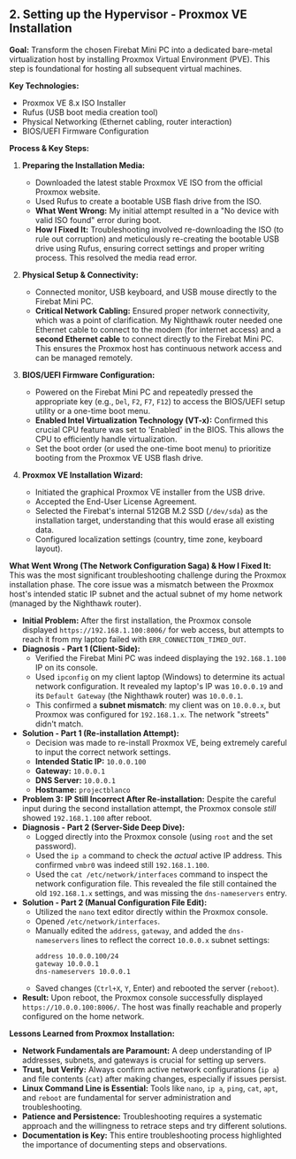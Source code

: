 ## 2. Setting up the Hypervisor - Proxmox VE Installation

**Goal:** Transform the chosen Firebat Mini PC into a dedicated bare-metal virtualization host by installing Proxmox Virtual Environment (PVE). This step is foundational for hosting all subsequent virtual machines.

**Key Technologies:**
* Proxmox VE 8.x ISO Installer
* Rufus (USB boot media creation tool)
* Physical Networking (Ethernet cabling, router interaction)
* BIOS/UEFI Firmware Configuration

**Process & Key Steps:**

1.  **Preparing the Installation Media:**
    * Downloaded the latest stable Proxmox VE ISO from the official Proxmox website.
    * Used Rufus to create a bootable USB flash drive from the ISO.
    * **What Went Wrong:** My initial attempt resulted in a "No device with valid ISO found" error during boot.
    * **How I Fixed It:** Troubleshooting involved re-downloading the ISO (to rule out corruption) and meticulously re-creating the bootable USB drive using Rufus, ensuring correct settings and proper writing process. This resolved the media read error.

2.  **Physical Setup & Connectivity:**
    * Connected monitor, USB keyboard, and USB mouse directly to the Firebat Mini PC.
    * **Critical Network Cabling:** Ensured proper network connectivity, which was a point of clarification. My Nighthawk router needed one Ethernet cable to connect to the modem (for internet access) and a **second Ethernet cable** to connect directly to the Firebat Mini PC. This ensures the Proxmox host has continuous network access and can be managed remotely.

3.  **BIOS/UEFI Firmware Configuration:**
    * Powered on the Firebat Mini PC and repeatedly pressed the appropriate key (e.g., `Del`, `F2`, `F7`, `F12`) to access the BIOS/UEFI setup utility or a one-time boot menu.
    * **Enabled Intel Virtualization Technology (VT-x):** Confirmed this crucial CPU feature was set to 'Enabled' in the BIOS. This allows the CPU to efficiently handle virtualization.
    * Set the boot order (or used the one-time boot menu) to prioritize booting from the Proxmox VE USB flash drive.

4.  **Proxmox VE Installation Wizard:**
    * Initiated the graphical Proxmox VE installer from the USB drive.
    * Accepted the End-User License Agreement.
    * Selected the Firebat's internal 512GB M.2 SSD (`/dev/sda`) as the installation target, understanding that this would erase all existing data.
    * Configured localization settings (country, time zone, keyboard layout).

**What Went Wrong (The Network Configuration Saga) & How I Fixed It:**
This was the most significant troubleshooting challenge during the Proxmox installation phase. The core issue was a mismatch between the Proxmox host's intended static IP subnet and the actual subnet of my home network (managed by the Nighthawk router).

* **Initial Problem:** After the first installation, the Proxmox console displayed `https://192.168.1.100:8006/` for web access, but attempts to reach it from my laptop failed with `ERR_CONNECTION_TIMED_OUT`.
* **Diagnosis - Part 1 (Client-Side):**
    * Verified the Firebat Mini PC was indeed displaying the `192.168.1.100` IP on its console.
    * Used `ipconfig` on my client laptop (Windows) to determine its actual network configuration. It revealed my laptop's IP was `10.0.0.19` and its `Default Gateway` (the Nighthawk router) was `10.0.0.1`.
    * This confirmed a **subnet mismatch**: my client was on `10.0.0.x`, but Proxmox was configured for `192.168.1.x`. The network "streets" didn't match.
* **Solution - Part 1 (Re-installation Attempt):**
    * Decision was made to re-install Proxmox VE, being extremely careful to input the correct network settings.
    * **Intended Static IP:** `10.0.0.100`
    * **Gateway:** `10.0.0.1`
    * **DNS Server:** `10.0.0.1`
    * **Hostname:** `projectblanco`
* **Problem 3: IP Still Incorrect After Re-installation:** Despite the careful input during the second installation attempt, the Proxmox console *still* showed `192.168.1.100` after reboot.
* **Diagnosis - Part 2 (Server-Side Deep Dive):**
    * Logged directly into the Proxmox console (using `root` and the set password).
    * Used the `ip a` command to check the *actual* active IP address. This confirmed `vmbr0` was indeed still `192.168.1.100`.
    * Used the `cat /etc/network/interfaces` command to inspect the network configuration file. This revealed the file still contained the old `192.168.1.x` settings, and was missing the `dns-nameservers` entry.
* **Solution - Part 2 (Manual Configuration File Edit):**
    * Utilized the `nano` text editor directly within the Proxmox console.
    * Opened `/etc/network/interfaces`.
    * Manually edited the `address`, `gateway`, and added the `dns-nameservers` lines to reflect the correct `10.0.0.x` subnet settings:
        ```
        address 10.0.0.100/24
        gateway 10.0.0.1
        dns-nameservers 10.0.0.1
        ```
    * Saved changes (`Ctrl+X`, `Y`, Enter) and rebooted the server (`reboot`).
* **Result:** Upon reboot, the Proxmox console successfully displayed `https://10.0.0.100:8006/`. The host was finally reachable and properly configured on the home network.

**Lessons Learned from Proxmox Installation:**
* **Network Fundamentals are Paramount:** A deep understanding of IP addresses, subnets, and gateways is crucial for setting up servers.
* **Trust, but Verify:** Always confirm active network configurations (`ip a`) and file contents (`cat`) after making changes, especially if issues persist.
* **Linux Command Line is Essential:** Tools like `nano`, `ip a`, `ping`, `cat`, `apt`, and `reboot` are fundamental for server administration and troubleshooting.
* **Patience and Persistence:** Troubleshooting requires a systematic approach and the willingness to retrace steps and try different solutions.
* **Documentation is Key:** This entire troubleshooting process highlighted the importance of documenting steps and observations.
